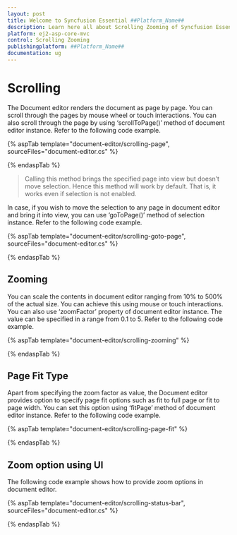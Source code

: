 ```yaml
---
layout: post
title: Welcome to Syncfusion Essential ##Platform_Name##
description: Learn here all about Scrolling Zooming of Syncfusion Essential ##Platform_Name## widgets based on HTML5 and jQuery.
platform: ej2-asp-core-mvc
control: Scrolling Zooming
publishingplatform: ##Platform_Name##
documentation: ug
---
```



# Scrolling

The Document editor renders the document as page by page. You can scroll through the pages by mouse wheel or touch interactions. You can also scroll through the page by using ‘scrollToPage()’ method of document editor instance. Refer to the following code example.

{% aspTab template="document-editor/scrolling-page", sourceFiles="document-editor.cs" %}

{% endaspTab %}

> Calling this method brings the specified page into view but doesn’t move selection. Hence this method will work by default. That is, it works even if selection is not enabled.

In case, if you wish to move the selection to any page in document editor and bring it into view, you can use ‘goToPage()’ method of selection instance. Refer to the following code example.

{% aspTab template="document-editor/scrolling-goto-page", sourceFiles="document-editor.cs" %}

{% endaspTab %}

## Zooming

You can scale the contents in document editor ranging from 10% to 500% of the actual size. You can achieve this using mouse or touch interactions. You can also use ‘zoomFactor’ property of document editor instance. The value can be specified in a range from 0.1 to 5. Refer to the following code example.

{% aspTab template="document-editor/scrolling-zooming" %}

{% endaspTab %}

## Page Fit Type

Apart from specifying the zoom factor as value, the Document editor provides option to specify page fit options such as fit to full page or fit to page width. You can set this option using ‘fitPage’ method of document editor instance. Refer to the following code example.

{% aspTab template="document-editor/scrolling-page-fit" %}

{% endaspTab %}

## Zoom option using UI

The following code example shows how to provide zoom options in document editor.

{% aspTab template="document-editor/scrolling-status-bar", sourceFiles="document-editor.cs" %}

{% endaspTab %}